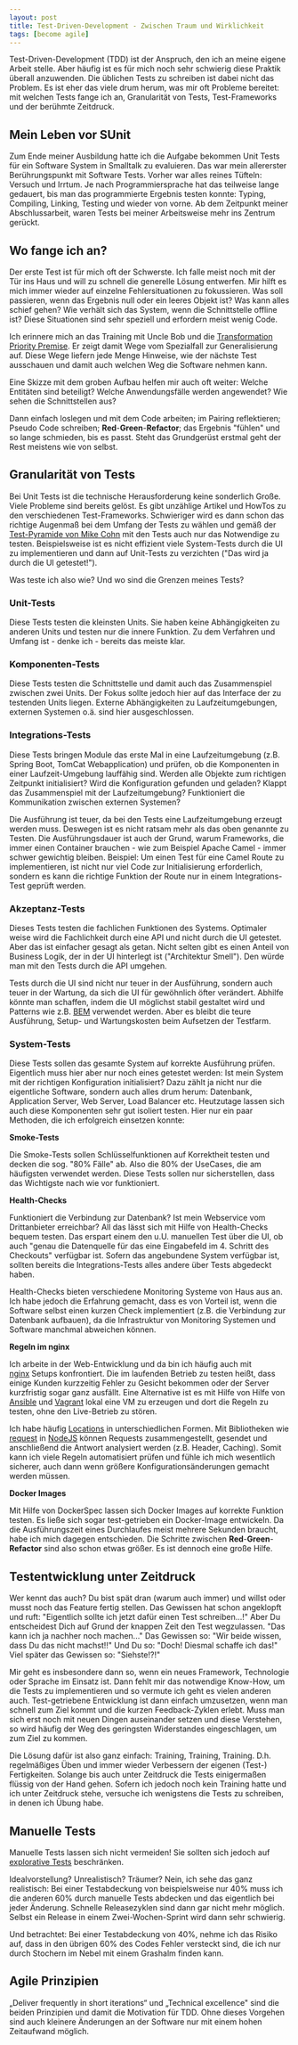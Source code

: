 ```yaml
---
layout: post
title: Test-Driven-Development - Zwischen Traum und Wirklichkeit
tags: [become agile]
---
```


Test-Driven-Development (TDD) ist der Anspruch, den ich an meine eigene Arbeit stelle. Aber häufig ist es für mich noch sehr schwierig diese Praktik überall anzuwenden. Die üblichen Tests zu schreiben ist dabei nicht das Problem. Es ist eher das viele drum herum, was mir oft Probleme bereitet: mit welchen Tests fange ich an, Granularität von Tests, Test-Frameworks und der berühmte Zeitdruck.

## Mein Leben vor SUnit

Zum Ende meiner Ausbildung hatte ich die Aufgabe bekommen Unit Tests für ein Software System in Smalltalk zu evaluieren. Das war mein allererster Berührungspunkt mit Software Tests. Vorher war alles reines Tüfteln: Versuch und Irrtum. Je nach Programmiersprache hat das teilweise lange gedauert, bis man das programmierte Ergebnis testen konnte: Typing, Compiling, Linking, Testing und wieder von vorne. Ab dem Zeitpunkt meiner Abschlussarbeit, waren Tests bei meiner Arbeitsweise mehr ins Zentrum gerückt.

## Wo fange ich an?

Der erste Test ist für mich oft der Schwerste. Ich falle meist noch mit der Tür ins Haus und will zu schnell die generelle Lösung entwerfen. Mir hilft es mich immer wieder auf einzelne Fehlersituationen zu fokussieren. Was soll passieren, wenn das Ergebnis null oder ein leeres Objekt ist? Was kann alles schief gehen? Wie verhält sich das System, wenn die Schnittstelle offline ist? Diese Situationen sind sehr speziell und erfordern meist wenig Code.

Ich erinnere mich an das Training mit Uncle Bob und die [Transformation Priority Premise](https://8thlight.com/blog/uncle-bob/2013/05/27/TheTransformationPriorityPremise.html). Er zeigt damit Wege vom Spezialfall zur Generalisierung auf. Diese Wege liefern jede Menge Hinweise, wie der nächste Test ausschauen und damit auch welchen Weg die Software nehmen kann.

Eine Skizze mit dem groben Aufbau helfen mir auch oft weiter: Welche Entitäten sind beteiligt? Welche Anwendungsfälle werden angewendet? Wie sehen die Schnittstellen aus?

Dann einfach loslegen und mit dem Code arbeiten; im Pairing reflektieren; Pseudo Code schreiben; **Red**\-**Green**\-**Refactor**; das Ergebnis "fühlen" und so lange schmieden, bis es passt. Steht das Grundgerüst erstmal geht der Rest meistens wie von selbst.

## Granularität von Tests

Bei Unit Tests ist die technische Herausforderung keine sonderlich Große. Viele Probleme sind bereits gelöst. Es gibt unzählige Artikel und HowTos zu den verschiedenen Test-Frameworks. Schwieriger wird es dann schon das richtige Augenmaß bei dem Umfang der Tests zu wählen und gemäß der [Test-Pyramide von Mike Cohn](https://www.mountaingoatsoftware.com/blog/the-forgotten-layer-of-the-test-automation-pyramid) mit den Tests auch nur das Notwendige zu testen. Beispielsweise ist es nicht effizient viele System-Tests durch die UI zu implementieren und dann auf Unit-Tests zu verzichten ("Das wird ja durch die UI getestet!").

Was teste ich also wie? Und wo sind die Grenzen meines Tests?

### Unit-Tests

Diese Tests testen die kleinsten Units. Sie haben keine Abhängigkeiten zu anderen Units und testen nur die innere Funktion. Zu dem Verfahren und Umfang ist - denke ich - bereits das meiste klar.

### Komponenten-Tests

Diese Tests testen die Schnittstelle und damit auch das Zusammenspiel zwischen zwei Units. Der Fokus sollte jedoch hier auf das Interface der zu testenden Units liegen. Externe Abhängigkeiten zu Laufzeitumgebungen, externen Systemen o.ä. sind hier ausgeschlossen.

### Integrations-Tests

Diese Tests bringen Module das erste Mal in eine Laufzeitumgebung (z.B. Spring Boot, TomCat Webapplication) und prüfen, ob die Komponenten in einer Laufzeit-Umgebung lauffähig sind. Werden alle Objekte zum richtigen Zeitpunkt initialisiert? Wird die Konfiguration gefunden und geladen? Klappt das Zusammenspiel mit der Laufzeitumgebung? Funktioniert die Kommunikation zwischen externen Systemen?

Die Ausführung ist teuer, da bei den Tests eine Laufzeitumgebung erzeugt werden muss. Deswegen ist es nicht ratsam mehr als das oben genannte zu Testen. Die Ausführungsdauer ist auch der Grund, warum Frameworks, die immer einen Container brauchen - wie zum Beispiel Apache Camel - immer schwer gewichtig bleiben. Beispiel: Um einen Test für eine Camel Route zu implementieren, ist nicht nur viel Code zur Initialisierung erforderlich, sondern es kann die richtige Funktion der Route nur in einem Integrations-Test geprüft werden.

### Akzeptanz-Tests

Dieses Tests testen die fachlichen Funktionen des Systems. Optimaler weise wird die Fachlichkeit durch eine API und nicht durch die UI getestet. Aber das ist einfacher gesagt als getan. Nicht selten gibt es einen Anteil von Business Logik, der in der UI hinterlegt ist ("Architektur Smell"). Den würde man mit den Tests durch die API umgehen.

Tests durch die UI sind nicht nur teuer in der Ausführung, sondern auch teuer in der Wartung, da sich die UI für gewöhnlich öfter verändert. Abhilfe könnte man schaffen, indem die UI möglichst stabil gestaltet wird und Patterns wie z.B. [BEM](http://getbem.com/introduction/) verwendet werden. Aber es bleibt die teure Ausführung, Setup- und Wartungskosten beim Aufsetzen der Testfarm.

### System-Tests

Diese Tests sollen das gesamte System auf korrekte Ausführung prüfen. Eigentlich muss hier aber nur noch eines getestet werden: Ist mein System mit der richtigen Konfiguration initialisiert? Dazu zählt ja nicht nur die eigentliche Software, sondern auch alles drum herum: Datenbank, Application Server, Web Server, Load Balancer etc. Heutzutage lassen sich auch diese Komponenten sehr gut isoliert testen. Hier nur ein paar Methoden, die ich erfolgreich einsetzen konnte:

**Smoke-Tests**

Die Smoke-Tests sollen Schlüsselfunktionen auf Korrektheit testen und decken die sog. "80% Fälle" ab. Also die 80% der UseCases, die am häufigsten verwendet werden. Diese Tests sollen nur sicherstellen, dass das Wichtigste nach wie vor funktioniert.

**Health-Checks**

Funktioniert die Verbindung zur Datenbank? Ist mein Webservice vom Drittanbieter erreichbar? All das lässt sich mit Hilfe von Health-Checks bequem testen. Das erspart einem den u.U. manuellen Test über die UI, ob auch "genau die Datenquelle für das eine Eingabefeld im 4. Schritt des Checkouts" verfügbar ist. Sofern das angebundene System verfügbar ist, sollten bereits die Integrations-Tests alles andere über Tests abgedeckt haben.

Health-Checks bieten verschiedene Monitoring Systeme von Haus aus an. Ich habe jedoch die Erfahrung gemacht, dass es von Vorteil ist, wenn die Software selbst einen kurzen Check implementiert (z.B. die Verbindung zur Datenbank aufbauen), da die Infrastruktur von Monitoring Systemen und Software manchmal abweichen können.

**Regeln im nginx**

Ich arbeite in der Web-Entwicklung und da bin ich häufig auch mit [nginx](https://www.nginx.com/) Setups konfrontiert. Die im laufenden Betrieb zu testen heißt, dass einige Kunden kurzzeitig Fehler zu Gesicht bekommen oder der Server kurzfristig sogar ganz ausfällt. Eine Alternative ist es mit Hilfe von Hilfe von [Ansible](https://www.ansible.com/) und [Vagrant](https://www.vagrantup.com/) lokal eine VM zu erzeugen und dort die Regeln zu testen, ohne den Live-Betrieb zu stören.

Ich habe häufig [Locations](https://www.digitalocean.com/community/tutorials/understanding-nginx-server-and-location-block-selection-algorithms) in unterschiedlichen Formen. Mit Bibliotheken wie [request](https://www.npmjs.com/package/request) in [NodeJS](https://nodejs.org/en/) können Requests zusammengestellt, gesendet und anschließend die Antwort analysiert werden (z.B. Header, Caching). Somit kann ich viele Regeln automatisiert prüfen und fühle ich mich wesentlich sicherer, auch dann wenn größere Konfigurationsänderungen gemacht werden müssen.

**Docker Images**

Mit Hilfe von DockerSpec lassen sich Docker Images auf korrekte Funktion testen. Es ließe sich sogar test-getrieben ein Docker-Image entwickeln. Da die Ausführungszeit eines Durchlaufes meist mehrere Sekunden braucht, habe ich mich dagegen entschieden. Die Schritte zwischen **Red**\-**Green**\-**Refactor** sind also schon etwas größer. Es ist dennoch eine große Hilfe.

## Testentwicklung unter Zeitdruck

Wer kennt das auch? Du bist spät dran (warum auch immer) und willst oder musst noch das Feature fertig stellen. Das Gewissen hat schon angeklopft und ruft: "Eigentlich sollte ich jetzt dafür einen Test schreiben...!" Aber Du entscheidest Dich auf Grund der knappen Zeit den Test wegzulassen. "Das kann ich ja nachher noch machen..." Das Gewissen so: "Wir beide wissen, dass Du das nicht machst!!" Und Du so: "Doch! Diesmal schaffe ich das!" Viel später das Gewissen so: "Siehste!?!"

Mir geht es insbesondere dann so, wenn ein neues Framework, Technologie oder Sprache im Einsatz ist. Dann fehlt mir das notwendige Know-How, um die Tests zu implementieren und so vermute ich geht es vielen anderen auch. Test-getriebene Entwicklung ist dann einfach umzusetzen, wenn man schnell zum Ziel kommt und die kurzen Feedback-Zyklen erlebt. Muss man sich erst noch mit neuen Dingen auseinander setzen und diese Verstehen, so wird häufig der Weg des geringsten Widerstandes eingeschlagen, um zum Ziel zu kommen.

Die Lösung dafür ist also ganz einfach: Training, Training, Training. D.h. regelmäßiges Üben und immer wieder Verbessern der eigenen (Test-) Fertigkeiten. Solange bis auch unter Zeitdruck die Tests einigermaßen flüssig von der Hand gehen. Sofern ich jedoch noch kein Training hatte und ich unter Zeitdruck stehe, versuche ich wenigstens die Tests zu schreiben, in denen ich Übung habe.

## Manuelle Tests

Manuelle Tests lassen sich nicht vermeiden! Sie sollten sich jedoch auf [explorative Tests](http://www.satisfice.com/articles.shtml) beschränken.

Idealvorstellung? Unrealistisch? Träumer? Nein, ich sehe das ganz realistisch: Bei einer Testabdeckung von beispielsweise nur 40% muss ich die anderen 60% durch manuelle Tests abdecken und das eigentlich bei jeder Änderung. Schnelle Releasezyklen sind dann gar nicht mehr möglich. Selbst ein Release in einem Zwei-Wochen-Sprint wird dann sehr schwierig.

Und betrachtet: Bei einer Testabdeckung von 40%, nehme ich das Risiko auf, dass in den übrigen 60% des Codes Fehler versteckt sind, die ich nur durch Stochern im Nebel mit einem Grashalm finden kann.

## Agile Prinzipien

„Deliver frequently in short iterations“ und „Technical excellence" sind die beiden Prinzipien und damit die Motivation für TDD. Ohne dieses Vorgehen sind auch kleinere Änderungen an der Software nur mit einem hohen Zeitaufwand möglich.
